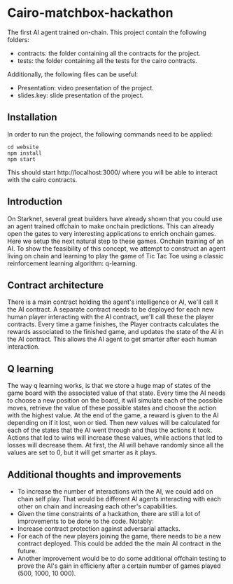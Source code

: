 # Cairo-matchbox-hackathon
The first AI agent trained on-chain. This project contain the following folders:
- contracts: the folder containing all the contracts for the project.
- tests: the folder containing all the tests for the cairo contracts.

Additionally, the following files can be useful: 
- Presentation: video presentation of the project.
- slides.key: slide presentation of the project.

## Installation
In order to run the project, the following commands need to be applied:
```
cd website
npm install
npm start
```
This should start http://localhost:3000/ where you will be able to interact with the cairo contracts.

## Introduction
On Starknet, several great builders have already shown that you could use an agent trained offchain to make onchain predictions.
This can already open the gates to very interesting applications to enrich onchain games.
Here we setup the next natural step to these games. Onchain training of an AI.
To show the feasibility of this concept, we attempt to construct an agent living on chain and learning to play the game of Tic Tac Toe using a classic reinforcement learning algorithm: q-learning.

## Contract architecture
There is a main contract holding the agent's intelligence or AI, we'll call it the AI contract.
A separate contract needs to be deployed for each new human player interacting with the AI contract, we'll call these the player contracts. Every time a game finishes, the Player contracts calculates the rewards associated to the finished game, and updates the state of the AI in the AI contract.
This allows the AI agent to get smarter after each human interaction.

## Q learning
The way q learning works, is that we store a huge map of states of the game board with the associated value of that state. Every time the AI needs to choose a new position on the board, it will simulate each of the possible moves, retrieve the value of these possible states and choose the action with the highest value.
At the end of the game, a reward is given to the AI depending on if it lost, won or tied. Then new values will be calculated for each of the states that the AI went through and thus the actions it took. Actions that led to wins will increase these values, while actions that led to losses will decrease them.
At first, the AI will behave randomly since all the values are set to 0, but it will get smarter as it plays.

## Additional thoughts and improvements
- To increase the number of interactions with the AI, we could add on chain self play. That would be different AI agents interacting with each other on chain and increasing each other's capabilities.
- Given the time constraints of a hackathon, there are still a lot of improvements to be done to the code. Notably:
- Increase contract protection against adversarial attacks.
- For each of the new players joining the game, there needs to be a new contract deployed. This could be added the the main AI contract in the future.
- Another improvement would be to do some additional offchain testing to prove the AI's gain in efficieny after a certain number of games played (500, 1000, 10 000).

